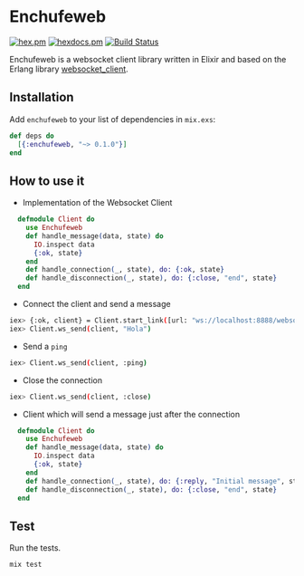 # Enchufeweb

[![hex.pm](https://img.shields.io/hexpm/v/enchufeweb.svg?style=flat-square)](https://hex.pm/packages/enchufeweb) [![hexdocs.pm](https://img.shields.io/badge/docs-latest-green.svg?style=flat-square)](https://hexdocs.pm/enchufeweb/) [![Build Status](https://travis-ci.org/mendrugory/enchufeweb.svg?branch=master)](https://travis-ci.org/mendrugory/enchufeweb)


  Enchufeweb is a websocket client library written in Elixir and based on 
  the Erlang library [websocket_client](https://hex.pm/packages/websocket_client).

  ## Installation
  Add `enchufeweb` to your list of dependencies in `mix.exs`:
  ```elixir
  def deps do
    [{:enchufeweb, "~> 0.1.0"}]
  end
  ```
  ## How to use it

  * Implementation of the Websocket Client
  ```elixir
    defmodule Client do
      use Enchufeweb
      def handle_message(data, state) do 
        IO.inspect data
        {:ok, state}
      end
      def handle_connection(_, state), do: {:ok, state}
      def handle_disconnection(_, state), do: {:close, "end", state}
    end
  ```

  * Connect the client and send a message
  ```bash
  iex> {:ok, client} = Client.start_link([url: "ws://localhost:8888/websocket", ws_opts: %{conn_mode: :once}]) 
  iex> Client.ws_send(client, "Hola")
  ```

  * Send a `ping`
  ```bash
  iex> Client.ws_send(client, :ping)
  ```

  * Close the connection
  ```bash
  iex> Client.ws_send(client, :close)
  ```

  * Client which will send a message just after the connection
  ```elixir
    defmodule Client do
      use Enchufeweb
      def handle_message(data, state) do 
        IO.inspect data
        {:ok, state}
      end
      def handle_connection(_, state), do: {:reply, "Initial message", state}
      def handle_disconnection(_, state), do: {:close, "end", state}
    end
  ```

  ## Test
  Run the tests.
  ```bash
  mix test 
  ```

